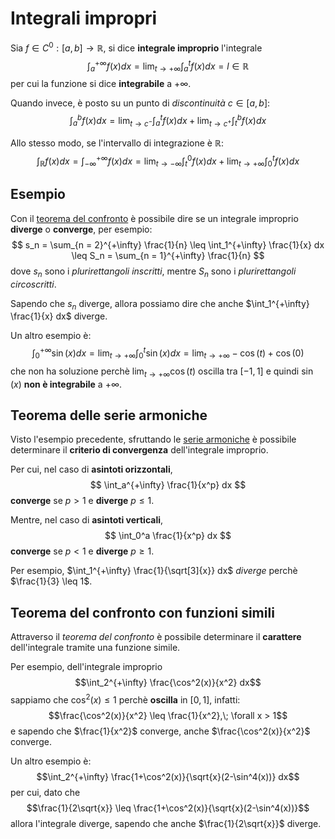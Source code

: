 # Integrali impropri

Sia $f \in C^0 : [a, b] \to \mathbb{R}$, si dice **integrale improprio** l'integrale
$$
\int_a^{+\infty} f(x) dx = \lim_{t \to +\infty} \int_a^t f(x) dx = l \in \mathbb{R}
$$
per cui la funzione si dice **integrabile** a $+\infty$.

Quando invece, è posto su un punto di _discontinuità_ $c \in [a, b]$:
$$
\int_a^b f(x) dx = \lim_{t \to c^-} \int_a^t f(x) dx + \lim_{t \to c^+} \int_t^b f(x) dx
$$

Allo stesso modo, se l'intervallo di integrazione è $\mathbb{R}$:
$$
\int_{\mathbb{R}} f(x) dx =
\int_{-\infty}^{+\infty} f(x) dx =
\lim_{t \to -\infty} \int_t^0 f(x) dx + \lim_{t \to +\infty} \int_0^t f(x) dx
$$

## Esempio

Con il [teorema del confronto](../03/README.md#integrali-definiti) è possibile dire se un integrale improprio **diverge** o **converge**, per esempio:
$$
s_n = \sum_{n = 2}^{+\infty} \frac{1}{n} \leq
\int_1^{+\infty} \frac{1}{x} dx \leq
S_n = \sum_{n = 1}^{+\infty} \frac{1}{n}
$$
dove $s_n$ sono i _plurirettangoli inscritti_, mentre $S_n$ sono i _plurirettangoli circoscritti_.

Sapendo che $s_n$ diverge, allora possiamo dire che anche $\int_1^{+\infty} \frac{1}{x} dx$ diverge.

Un altro esempio è:
$$
\int_0^{+\infty} \sin(x) dx = \lim_{t \to +\infty} \int_0^t \sin(x) dx =
\lim_{t \to +\infty} -\cos(t) + \cos(0)
$$
che non ha soluzione perchè $\lim_{t \to +\infty} \cos(t)$ oscilla tra $[-1, 1]$ e quindi $\sin(x)$ **non è integrabile** a $+\infty$.

## Teorema delle serie armoniche

Visto l'esempio precedente, sfruttando le [serie armoniche](../../09/README.md#serie-armonica-generalizzata) è possibile determinare il **criterio di convergenza** dell'integrale improprio.

Per cui, nel caso di **asintoti orizzontali**,
$$
\int_a^{+\infty} \frac{1}{x^p} dx
$$
**converge** se $p > 1$ e **diverge** $p \leq 1$.

Mentre, nel caso di **asintoti verticali**,
$$
\int_0^a \frac{1}{x^p} dx
$$
**converge** se $p < 1$ e **diverge** $p \geq 1$.

Per esempio, $\int_1^{+\infty} \frac{1}{\sqrt[3]{x}} dx$ _diverge_ perchè $\frac{1}{3} \leq 1$.

## Teorema del confronto con funzioni simili

Attraverso il _teorema del confronto_ è possibile determinare il **carattere** dell'integrale tramite una funzione simile.

Per esempio, dell'integrale improprio
$$\int_2^{+\infty} \frac{\cos^2(x)}{x^2} dx$$
sappiamo che $\cos^2(x) \leq 1$ perchè **oscilla** in $[0, 1]$, infatti:
$$\frac{\cos^2(x)}{x^2} \leq \frac{1}{x^2},\; \forall x > 1$$
e sapendo che $\frac{1}{x^2}$ converge, anche $\frac{\cos^2(x)}{x^2}$ converge.

Un altro esempio è:
$$\int_2^{+\infty} \frac{1+\cos^2(x)}{\sqrt{x}(2-\sin^4(x))} dx$$
per cui, dato che
$$\frac{1}{2\sqrt{x}} \leq \frac{1+\cos^2(x)}{\sqrt{x}(2-\sin^4(x))}$$
allora l'integrale diverge, sapendo che anche $\frac{1}{2\sqrt{x}}$ diverge.
